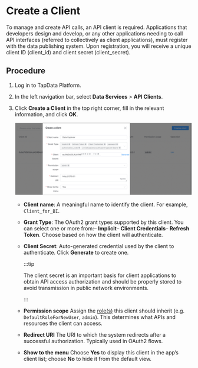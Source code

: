 # Create a Client


To manage and create API calls, an API client is required. Applications that developers design and develop, or any other applications needing to call API interfaces (referred to collectively as client applications), must register with the data publishing system. Upon registration, you will receive a unique client ID (client_id) and client secret (client_secret).

## Procedure

1. Log in to TapData Platform.

2. In the left navigation bar, select **Data Services** > **API Clients**.

3. Click **Create a Client** in the top right corner, fill in the relevant information, and click **OK**.

   ![](../images/create_api_client.png)

   - **Client name**: A meaningful name to identify the client. For example, `Client_for_BI`.

   - **Grant Type**: The OAuth2 grant types supported by this client. You can select one or more from:– **Implicit**– **Client Credentials**– **Refresh Token**. Choose based on how the client will authenticate.

   - **Client Secret**: Auto-generated credential used by the client to authenticate. Click **Generate** to create one.
   
     :::tip
   
     The client secret is an important basis for client applications to obtain API access authorization and should be properly stored to avoid transmission in public network environments.
   
     :::
   
   - **Permission scope**  Assign the [role(s)](../system-admin/manage-role.md) this client should inherit (e.g. `DefaultRoleForNewUser`, `admin`). This determines what APIs and resources the client can access.
   
   - **Redirect URI**  The URI to which the system redirects after a successful authorization. Typically used in OAuth2 flows.
   
   - **Show to the menu**  Choose **Yes** to display this client in the app’s client list; choose **No** to hide it from the default view.

